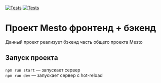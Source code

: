 [![Tests](https://github.com/misterrian/express-mesto-gha/actions/workflows/tests-13-sprint.yml/badge.svg)](https://github.com/misterrian/express-mesto-gha/actions/workflows/tests-13-sprint.yml) [![Tests](https://github.com/misterrian/express-mesto-gha/actions/workflows/tests-14-sprint.yml/badge.svg)](https://github.com/misterrian/express-mesto-gha/actions/workflows/tests-14-sprint.yml)
# Проект Mesto фронтенд + бэкенд

Данный проект реализует бэкенд часть общего проекта Mesto

## Запуск проекта

`npm run start` — запускает сервер   
`npm run dev` — запускает сервер с hot-reload
